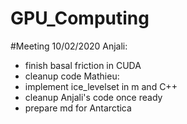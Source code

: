 # GPU_Computing

#Meeting 10/02/2020
Anjali:
- finish basal friction in CUDA
- cleanup code
Mathieu:
- implement ice_levelset in m and C++
- cleanup Anjali's code once ready
- prepare md for Antarctica
